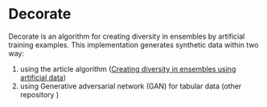 # Decorate
Decorate is an algorithm for creating diversity in ensembles by artificial training examples. 
This implementation generates synthetic data within two way:  
  1. using the article algorithm ([Creating diversity in ensembles using artificial data](http://citeseerx.ist.psu.edu/viewdoc/download;jsessionid=285B115B7E53FB0290A24DCF301A36FE?doi=10.1.1.10.6265&rep=rep1&type=pdf))
  2. using Generative adversarial network (GAN) for tabular data (other repository )

